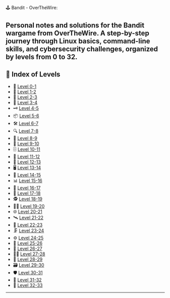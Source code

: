 🕹️ Bandit - OverTheWire:

Personal notes and solutions for the Bandit wargame from OverTheWire. A step-by-step journey through Linux basics, command-line skills, and cybersecurity challenges, organized by levels from 0 to 32.
---

## 📑 Index of Levels

- 🔐 [Level 0-1](Level%200-1.md)
- 🔑 [Level 1-2](Level%201-2.md)
- 📂 [Level 2-3](Lolo_Apuntes/Linux/Bandit/Level%202-3.md)
- 📄 [Level 3-4](Lolo_Apuntes/Linux/Bandit/Level%203-4.md)
- 🗝️ [Level 4-5](Lolo_Apuntes/Linux/Bandit/Level%204-5.md)
- 📦 [Level 5-6](Lolo_Apuntes/Linux/Bandit/Level%205-6.md)
- 🛠️ [Level 6-7](Lolo_Apuntes/Linux/Bandit/Level%206-7.md)
- 🔍 [Level 7-8](Lolo_Apuntes/Linux/Bandit/Level%207-8.md)
- 🧩 [Level 8-9](Lolo_Apuntes/Linux/Bandit/Level%208-9.md)
- 🔐 [Level 9-10](Lolo_Apuntes/Linux/Bandit/Level%209-10.md)
- 🗄️ [Level 10-11](Lolo_Apuntes/Linux/Bandit/Level%2010-11.md)
- 📨 [Level 11-12](Lolo_Apuntes/Linux/Bandit/Level%2011-12.md)
- 🧾 [Level 12-13](Lolo_Apuntes/Linux/Bandit/Level%2012-13.md)
- 🖥️ [Level 13-14](Lolo_Apuntes/Linux/Bandit/Level%2013-14.md)
- 💾 [Level 14-15](Lolo_Apuntes/Linux/Bandit/Level%2014-15.md)
- 📊 [Level 15-16](Lolo_Apuntes/Linux/Bandit/Level%2015-16.md)
- 🔧 [Level 16-17](Lolo_Apuntes/Linux/Bandit/Level%2016-17.md)
- 📡 [Level 17-18](Lolo_Apuntes/Linux/Bandit/Level%2017-18.md)
- 🕵️ [Level 18-19](Lolo_Apuntes/Linux/Bandit/Level%2018-19.md)
- 🧑‍💻 [Level 19-20](Lolo_Apuntes/Linux/Bandit/Level%2019-20.md)
- 🌐 [Level 20-21](Lolo_Apuntes/Linux/Bandit/Level%2020-21.md)
- 🛰️ [Level 21-22](Lolo_Apuntes/Linux/Bandit/Level%2021-22.md)
- 🧱 [Level 22-23](Lolo_Apuntes/Linux/Bandit/Level%2022-23.md)
- 🗜️ [Level 23-24](Lolo_Apuntes/Linux/Bandit/Level%2023-24.md)
- ⚙️ [Level 24-25](Lolo_Apuntes/Linux/Bandit/Level%2024-25.md)
- 🪪 [Level 25-26](Lolo_Apuntes/Linux/Bandit/Level%2025-26.md)
- 📡 [Level 26-27](Lolo_Apuntes/Linux/Bandit/Level%2026-27.md)
- 🧑‍🚀 [Level 27-28](Lolo_Apuntes/Linux/Bandit/Level%2027-28.md)
- 🔦 [Level 28-29](Lolo_Apuntes/Linux/Bandit/Level%2028-29.md)
- 🗃️ [Level 29-30](Lolo_Apuntes/Linux/Bandit/Level%2029-30.md)
- 🛡️ [Level 30-31](Lolo_Apuntes/Linux/Bandit/Level%2030-31.md)
- 🧬 [Level 31-32](Lolo_Apuntes/Linux/Bandit/Level%2031-32.md)
- 🏁 [Level 32-33](Lolo_Apuntes/Linux/Bandit/Level%2032-33.md)

---
